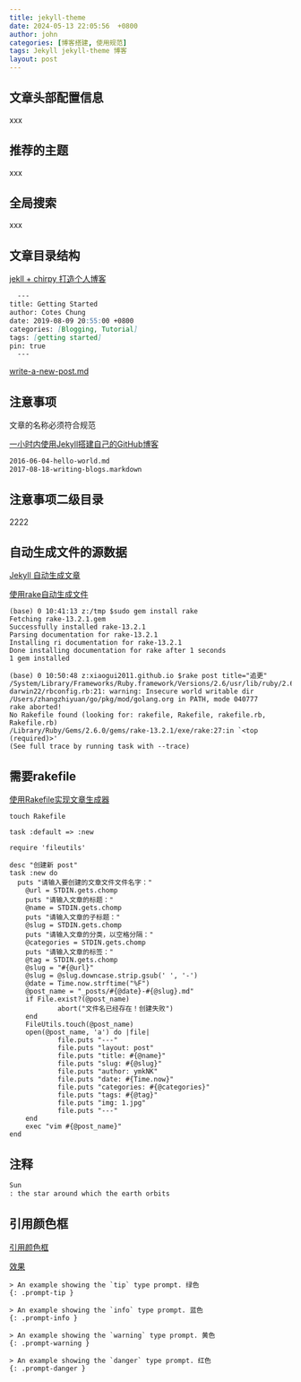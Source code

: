 ```yaml
---
title: jekyll-theme
date: 2024-05-13 22:05:56  +0800
author: john
categories: [博客搭建, 使用规范]
tags: Jekyll jekyll-theme 博客
layout: post
---
```



## 文章头部配置信息

xxx

## 推荐的主题
xxx

## 全局搜索
xxx



## 文章目录结构
[jekll + chirpy 打造个人博客](https://www.tangzhexuan.com/posts/jekyll+chirpy%E4%B8%AA%E4%BA%BA%E5%8D%9A%E5%AE%A2/)

```markdown
  ---
title: Getting Started
author: Cotes Chung
date: 2019-08-09 20:55:00 +0800
categories: [Blogging, Tutorial]
tags: [getting started]
pin: true
  ---
```

[write-a-new-post.md]()


## 注意事项

文章的名称必须符合规范

[一小时内使用Jekyll搭建自己的GitHub博客](https://abekthink.github.io/website/write-blogs-using-github-and-jekyll/)

```markdown
2016-06-04-hello-world.md
2017-08-18-writing-blogs.markdown
```


## 注意事项二级目录
2222

## 自动生成文件的源数据

[Jekyll 自动生成文章](https://blog.csdn.net/freehyan/article/details/51879554)

[使用rake自动生成文件](https://jinguoxing.github.io/jekyll/rake/2015/06/01/jekyll-github-pages/)
```shell
(base) 0 10:41:13 z:/tmp $sudo gem install rake
Fetching rake-13.2.1.gem
Successfully installed rake-13.2.1
Parsing documentation for rake-13.2.1
Installing ri documentation for rake-13.2.1
Done installing documentation for rake after 1 seconds
1 gem installed
```

```shell
(base) 0 10:50:48 z:xiaogui2011.github.io $rake post title="追更"    
/System/Library/Frameworks/Ruby.framework/Versions/2.6/usr/lib/ruby/2.6.0/universal-darwin22/rbconfig.rb:21: warning: Insecure world writable dir /Users/zhangzhiyuan/go/pkg/mod/golang.org in PATH, mode 040777
rake aborted!
No Rakefile found (looking for: rakefile, Rakefile, rakefile.rb, Rakefile.rb)
/Library/Ruby/Gems/2.6.0/gems/rake-13.2.1/exe/rake:27:in `<top (required)>'
(See full trace by running task with --trace)
```

## 需要rakefile


[使用Rakefile实现文章生成器](https://lllovol.com/p/rake/)

```shell
touch Rakefile
```

```
task :default => :new

require 'fileutils'

desc "创建新 post"
task :new do
  puts "请输入要创建的文章文件文件名字："
    @url = STDIN.gets.chomp
    puts "请输入文章的标题："
    @name = STDIN.gets.chomp
    puts "请输入文章的子标题："
    @slug = STDIN.gets.chomp
    puts "请输入文章的分类，以空格分隔："
    @categories = STDIN.gets.chomp
    puts "请输入文章的标签："
    @tag = STDIN.gets.chomp
    @slug = "#{@url}"
    @slug = @slug.downcase.strip.gsub(' ', '-')
    @date = Time.now.strftime("%F")
    @post_name = "_posts/#{@date}-#{@slug}.md"
    if File.exist?(@post_name)
            abort("文件名已经存在！创建失败")
    end
    FileUtils.touch(@post_name)
    open(@post_name, 'a') do |file|
            file.puts "---"
            file.puts "layout: post"
            file.puts "title: #{@name}"
            file.puts "slug: #{@slug}"
            file.puts "author: ymkNK"
            file.puts "date: #{Time.now}"
            file.puts "categories: #{@categories}"
            file.puts "tags: #{@tag}"
            file.puts "img: 1.jpg"
            file.puts "---"
    end
    exec "vim #{@post_name}"
end
```


## 注释

```markdown
Sun
: the star around which the earth orbits
```

## 引用颜色框

[引用颜色框](https://raw.githubusercontent.com/cotes2020/jekyll-theme-chirpy/master/_posts/2019-08-08-text-and-typography.md)

[效果](https://chirpy.cotes.page/posts/text-and-typography/)

```
> An example showing the `tip` type prompt. 绿色
{: .prompt-tip }

> An example showing the `info` type prompt. 蓝色
{: .prompt-info }

> An example showing the `warning` type prompt. 黄色
{: .prompt-warning }

> An example showing the `danger` type prompt. 红色
{: .prompt-danger }
```
